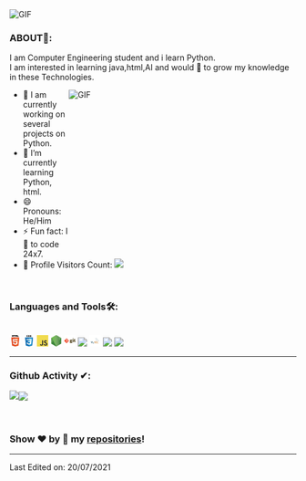 

<img  alt="GIF" src="https://cdn.discordapp.com/attachments/740628758674931794/866793711417425969/tenor.gif" />

### ABOUT🧑:

I am Computer Engineering student and i learn Python.<br/>
I am interested in learning java,html,AI and would 💖 to grow my knowledge in these Technologies.

<img align="right" alt="GIF" src="https://media.giphy.com/media/oYQ9HRm5Mo7VXeMNVR/giphy.gif" width="400" height="280" />

- 🔭 I am currently working on several projects on Python.
- 🌱 I’m currently learning Python, html.
- 😄 Pronouns: He/Him
- ⚡ Fun fact: I 💖 to code 24x7.
- 🎢 Profile Visitors Count:
 ![](https://visitor-badge.glitch.me/badge?page_id=DelityLuss.DelityLuss)

<br/>


### Languages and Tools🛠:

  <br/>
<code><img height="20" src="https://raw.githubusercontent.com/github/explore/80688e429a7d4ef2fca1e82350fe8e3517d3494d/topics/html/html.png"></code>
<code><img height="20" src="https://raw.githubusercontent.com/github/explore/80688e429a7d4ef2fca1e82350fe8e3517d3494d/topics/css/css.png"></code>
<code><img height="20" src="https://raw.githubusercontent.com/github/explore/80688e429a7d4ef2fca1e82350fe8e3517d3494d/topics/javascript/javascript.png"></code>
<code><img height="20" src="https://raw.githubusercontent.com/github/explore/80688e429a7d4ef2fca1e82350fe8e3517d3494d/topics/nodejs/nodejs.png"></code>
<code><img height="20" src="https://raw.githubusercontent.com/github/explore/80688e429a7d4ef2fca1e82350fe8e3517d3494d/topics/git/git.png"></code>
<code><img height="20" src="https://upload.wikimedia.org/wikipedia/commons/thumb/a/ae/Github-desktop-logo-symbol.svg/1024px-Github-desktop-logo-symbol.svg.png"></code>
<code><img height="20" src="https://raw.githubusercontent.com/github/explore/80688e429a7d4ef2fca1e82350fe8e3517d3494d/topics/mysql/mysql.png"></code>
<code><img height="20" src="https://banner2.cleanpng.com/20181122/krs/kisspng-java-programming-language-selenium-computer-softwa-july-2-16-halab-4-dev-5bf78387a7bb41.028192901542947719687.jpg"></code>
<code><img height="20" src="https://upload.wikimedia.org/wikipedia/commons/thumb/9/9a/Visual_Studio_Code_1.35_icon.svg/1024px-Visual_Studio_Code_1.35_icon.svg.png"></code>


---

### Github Activity ✔:

<a href="https://github.com/DelityLuss">
  <img align="left" src="https://github-readme-stats.vercel.app/api/top-langs/?username=DelityLuss&theme=tokyonight" />
  </a>

<a href="https://github.com/DelityLuss">
 <img align="center" src="https://github-readme-stats.vercel.app/api?username=DelityLuss&show_icons=true&theme=tokyonight&line_height=27"/>
</a>

<br/>
<br/>
<br/>

### Show ❤️ by 🌟 my [repositories](https://github.com/DelityLuss?tab=repositories)!

</div>

-----

Last Edited on: 20/07/2021
